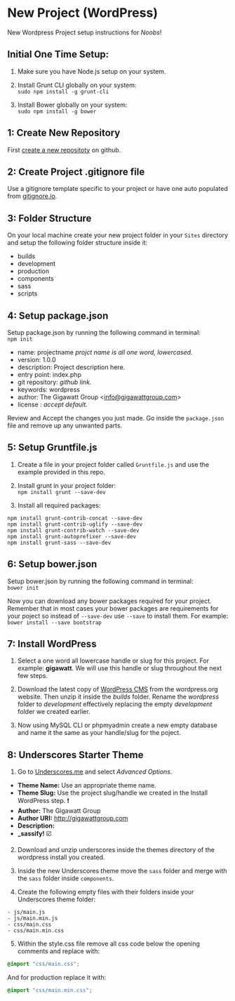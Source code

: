 # New Project (WordPress)
New Wordpress Project setup instructions for _Noobs_!
## Initial One Time Setup:
1. Make sure you have Node.js setup on your system.

2. Install Grunt CLI globally on your system:  
`sudo npm install -g grunt-cli`

3. Install Bower globally on your system:  
`sudo npm install -g bower`

## 1: Create New Repository
First [create a new repositoty](https://help.github.com/articles/creating-a-new-repository/) on github.

## 2: Create Project .gitignore file
Use a gitignore template specific to your project or have one auto populated from [gitignore.io](https://www.gitignore.io/).

## 3: Folder Structure
On your local machine create your new project folder in your `Sites` directory and setup the following folder structure inside it:
- builds
 - development
 - production
- components
 - sass
 - scripts
 
## 4: Setup package.json
 Setup package.json by running the following command in terminal:  
```npm init```

- name: projectname *projct name is all one word, lowercased.*
- version: 1.0.0
- description: Project description here.
- entry point: index.php
- git repository: *github link.*
- keywords: wordpress
- author: The Gigawatt Group \<info@gigawattgroup.com\>
- license : *accept default.*

Review and Accept the changes you just made. Go inside the `package.json` file and remove up any unwanted parts.

## 5: Setup Gruntfile.js
1. Create a file in your project folder called `Gruntfile.js` and use the example provided in this repo.

2. Install grunt in your project folder:  
`npm install grunt --save-dev`

3. Install all required packages:    
```
npm install grunt-contrib-concat --save-dev
npm install grunt-contrib-uglify --save-dev  
npm install grunt-contrib-watch --save-dev  
npm install grunt-autoprefixer --save-dev  
npm install grunt-sass --save-dev
```

## 6: Setup bower.json
 Setup bower.json by running the following command in terminal:  
```bower init```

Now you can download any bower packages required for your project. Remember that in most cases your bower packages are requirements for your poject so instead of `--save-dev` use `--save` to install them. For example:
`bower install --save bootstrap`

## 7: Install WordPress

1. Select a one word all lowercase handle or slug for this project. For example: **gigawatt**. We will use this handle or slug throughout the next few steps.

2. Download the latest copy of [WordPress CMS](https://wordpress.org/) from the wordpress.org website. Then unzip it inside the *builds* folder. Rename the *wordpress* folder to *development* effectively replacing the empty *development* folder we created earlier.

3. Now using MySQL CLI or phpmyadmin create a new empty database and name it the same as your handle/slug for the poject.

## 8: Underscores Starter Theme
1. Go to [Underscores.me](https://underscores.me/) and select *Advanced Options*.

 - **Theme Name:** Use an appropriate theme name.
 - **Theme Slug:** Use the project slug/handle we created in the Install WordPress step. :exclamation: 
 - **Author:** The Gigawatt Group
 - **Author URI:** http://gigawattgroup.com
 - **Description:** 
 - **_sassify!** :ballot_box_with_check:

2. Download and unzip underscores inside the themes directory of the wordpress install you created.

3. Inside the new Underscores theme move the `sass` folder and merge with the `sass` folder inside `components`.

4. Create the following empty files with their folders inside your Underscores theme folder:
 ```
- js/main.js
- js/main.min.js
- css/main.css
- css/main.min.css
 ```
5. Within the style.css file remove all css code below the opening comments and replace with:

 ```css
@import "css/main.css";
 ```
 
 And for production replace it with:
 
  ```css
@import "css/main.min.css";
 ```
